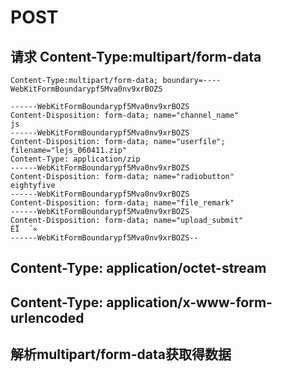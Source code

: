 # POST

## 请求 Content-Type:multipart/form-data

	Content-Type:multipart/form-data; boundary=----WebKitFormBoundarypf5Mva0nv9xrBOZS

	------WebKitFormBoundarypf5Mva0nv9xrBOZS
	Content-Disposition: form-data; name="channel_name"
	js
	------WebKitFormBoundarypf5Mva0nv9xrBOZS
	Content-Disposition: form-data; name="userfile"; filename="lejs_060411.zip"
	Content-Type: application/zip
	------WebKitFormBoundarypf5Mva0nv9xrBOZS
	Content-Disposition: form-data; name="radiobutton"
	eightyfive
	------WebKitFormBoundarypf5Mva0nv9xrBOZS
	Content-Disposition: form-data; name="file_remark"
	------WebKitFormBoundarypf5Mva0nv9xrBOZS
	Content-Disposition: form-data; name="upload_submit"
	ÉÏ  ´«
	------WebKitFormBoundarypf5Mva0nv9xrBOZS--
	
	
## Content-Type: application/octet-stream 

## Content-Type: application/x-www-form-urlencoded 


## 解析multipart/form-data获取得数据

